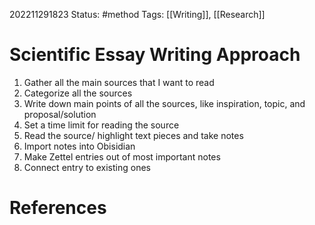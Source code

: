 202211291823
Status: #method
Tags: [[Writing]], [[Research]]

# Scientific Essay Writing Approach
1. Gather all the main sources that I want to read
2. Categorize all the sources
3. Write down main points of all the sources, like inspiration, topic, and proposal/solution
4. Set a time limit for reading the source
5. Read the source/ highlight text pieces and take notes
6. Import notes into Obisidian
7. Make Zettel entries out of most important notes 
8. Connect entry to existing ones



# References